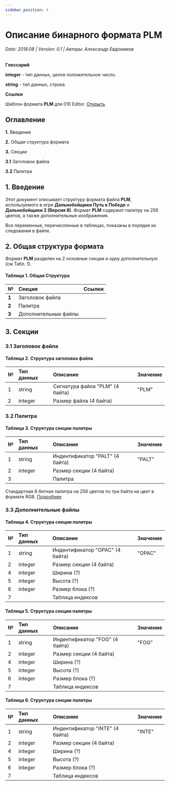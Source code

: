 ```yaml
---
sidebar_position: 4
---
```


# Описание бинарного формата PLM

###### Date: 2018.08 | Version: 0.1 | Авторы: Александр Евдокимов

**Глоссарий**

**integer** - тип данных, целое положительное число.

**string** - тип данных, строка.

**Ссылки**

Шаблон формата **PLM** для 010 Editor. [Открыть](https://github.com/AlexKimov/HardTruck-RignRoll-file-formats/blob/master/formats/templates/PLM.bt)

## Оглавление
**1.** Введение

**2.** Общая структура формата

**3.** Секции

 **3.1** Заголовок файла

 **3.2** Палитра

## 1. Введение
Этот документ описывает структуру формата файла **PLM**, используемого в игре **Дальнобойщики Путь к Победе** и **Дальнобойщики 2 (Версия 8)**. Формат **PLM** содержит палитру на 256 цветов, а также дополнительные изображения.

Все переменные, перечисленные в таблицах, показаны в порядке их следования в файле.

## 2. Общая структура формата
Формат **PLM** разделен на 2 основные секции и одну дополнительную (см Табл. 1).

#### Таблица 1. Общая Структура
| №     | Секция                | Ссылки            | 
| :---- | :-------------------  | :---------------- |   
| **1** | Заголовок файла       |  |
| **2** | Палитра    |  | 
| **3** | Дополнительные файлы    |  | 

## 3. Секции
### 3.1 Заголовок файла

#### Таблица 2. Структура заголовка файла
| № | Тип данных   | Описание                          | Значение         |
| :-- | :------ | :----------------------------------- | :------------ |
| 1  | string   |  Сигнатура файла "PLM" (4 байта)     | "PLM" |
| 2  | integer   |  Размер файла  (4 байта) |  |

### 3.2 Палитра

#### Таблица 3. Структура секции палитры
| № | Тип данных   | Описание                          | Значение         |
| :-- | :------ | :----------------------------------- | :------------ |
| 1  | string   |  Индентификатор  "PALT" (4 байта)     | "PALT" |
| 2  | integer  |  Размер секции  (4 байта) |  |
| 3  |   |  Палитра |  |

Стандартная 8 битная палитра на 256 цветов по три байта на цвет в формате RGB. [Подробнее](https://ru.wikipedia.org/wiki/8-%D0%B1%D0%B8%D1%82%D0%BD%D1%8B%D0%B9_%D1%86%D0%B2%D0%B5%D1%82#%D0%98%D0%BD%D0%B4%D0%B5%D0%BA%D1%81%D0%B8%D1%80%D0%BE%D0%B2%D0%B0%D0%BD%D0%BD%D1%8B%D0%B9_%D1%86%D0%B2%D0%B5%D1%82)

### 3.3 Дополнительные файлы 

#### Таблица 4. Структура секции палитры
| № | Тип данных   | Описание                          | Значение         |
| :-- | :------ | :----------------------------------- | :------------ |
| 1  | string   |  Индентификатор  "OPAC" (4 байта)     | "OPAC" |
| 2  | integer  |  Размер секции  (4 байта) |  |
| 4  | integer  | Ширина (?)  |  |
| 5  | integer  | Высота (?)  |  |
| 6  | integer  | Размер блока (?)  |  |
| 7  |   | Таблица индексов  |  |

#### Таблица 5. Структура секции палитры
| № | Тип данных   | Описание                          | Значение         |
| :-- | :------ | :----------------------------------- | :------------ |
| 1  | string   |  Индентификатор  "FOG" (4 байта)     | "FOG" |
| 2  | integer  |  Размер секции  (4 байта) |  |
| 4  |  integer | Ширина (?)  |  |
| 5  | integer  | Высота (?)  |  |
| 6  | integer  | Размер блока (?)  |  |
| 7  |   | Таблица индексов  |  |

#### Таблица 6. Структура секции палитры
| № | Тип данных   | Описание                          | Значение         |
| :-- | :------ | :----------------------------------- | :------------ |
| 1  | string   |  Индентификатор  "INTE" (4 байта)     | "INTE" |
| 2  | integer  |  Размер секции  (4 байта) |  |
| 4  | integer  | Ширина (?)  |  |
| 5  | integer  | Высота (?)  |  |
| 6  | integer  | Размер блока (?)  |  |
| 7  |   | Таблица индексов  |  |